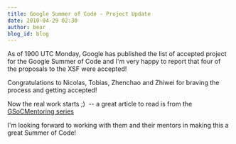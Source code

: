 ```yaml
---
title: Google Summer of Code - Project Update
date: 2010-04-29 02:30
author: bear
blog_id: blog
---
```


As of 1900 UTC Monday, Google has published the list of accepted project for the Google Summer of Code and I'm very happy to report that four of the proposals to the XSF were accepted!

Congratulations to Nicolas, Tobias, Zhenchao and Zhiwei for braving the process and getting accepted!

Now the real work starts ;)  -- a great article to read is from the [GSoCMentoring series](http://en.flossmanuals.net/GSoCMentoring/MindtheGap)

I'm looking forward to working with them and their mentors in making this a great Summer of Code!
